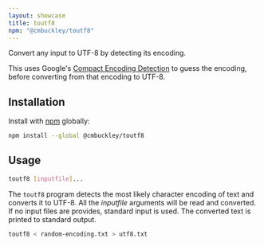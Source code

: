 ```yaml
---
layout: showcase
title: toutf8
npm: "@cmbuckley/toutf8"
---
```


Convert any input to UTF-8 by detecting its encoding.

This uses Google's [Compact Encoding Detection](https://github.com/google/compact_enc_det)
to guess the encoding, before converting from that encoding to UTF-8.

## Installation

Install with [npm](https://www.npmjs.com/) globally:

```bash
npm install --global @cmbuckley/toutf8
```

## Usage

```bash
toutf8 [inputfile]...
```

The `toutf8` program detects the most likely character encoding of text and
converts it to UTF-8. All the _inputfile_ arguments will be read and converted.
If no input files are provides, standard input is used. The converted text is
printed to standard output.

```bash
toutf8 < random-encoding.txt > utf8.txt
```
